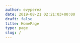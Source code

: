 ```yaml
---
author: evyperez
date: 2019-08-21 02:21:03+00:00
draft: false
title: HomePage
type: page
slug: /
---
```


<!--
[vc_row full_width="stretch_row_content_no_spaces"][vc_column][vc_column_text][rev_slider alias="Home-slider"][/vc_column_text][/vc_column][/vc_row][vc_row css=".vc_custom_1566354821325{margin-top: -20px !important;margin-bottom: -20px !important;}"][vc_column 0=""][vc_column_text 0=""]




# Quer se tornar um Cidadão Global?




[/vc_column_text][/vc_column][/vc_row][vc_row full_width="stretch_row" css=".vc_custom_1504651341261{margin-right: 0px !important;border-right-width: 0px !important;padding-right: 0px !important;padding-left: 40px !important;}"][vc_column width="1/2"][vc_column_text]Quer aprender inglês?

Com a YouBet! nós criamos oportunidades de unir pessoas das mais diversas nações, promovendo o desenvolvimento pessoal de nossos alunos e o respeito mútuo. Não queremos somente ensinar um idioma ou vender pacotes de viagens enlatados, mas unificar o aprendizado com uma imersão cultural, ensinando nossos alunos e professores habilidades que os tornem cidadãos globais.

**Venha ser um cidadão global!**[/vc_column_text][/vc_column][vc_column width="1/2" css=".vc_custom_1498679568602{margin-right: 0px !important;padding-right: 0px !important;}"][vc_single_image image="8742" img_size="full" alignment="right" css=".vc_custom_1566432926206{margin-right: 0px !important;padding-right: 0px !important;}"][/vc_column][/vc_row][vc_row full_width="stretch_row" css=".vc_custom_1566266797181{margin-bottom: 0px !important;padding-top: 30px !important;padding-bottom: 30px !important;background-image: url(http://youbetschool.com/wp-content/uploads/2019/06/bgpost-menor-1-e1506914299191.jpg?id=8680) !important;background-position: center !important;background-repeat: no-repeat !important;background-size: cover !important;}"][vc_column width="1/4" css=".vc_custom_1566265911958{margin-top: 0px !important;margin-bottom: 0px !important;}"][vc_single_image image="8686" img_size="full" alignment="center"][/vc_column][vc_column width="1/4"][vc_icon icon_fontawesome="fa fa-globe" color="custom" size="xl" align="center" custom_color="#ffb606" css=".vc_custom_1498670046202{margin-bottom: -10px !important;}"][vc_column_text css=".vc_custom_1498682368935{margin-bottom: 10px !important;}"]




## Experiência




[/vc_column_text][vc_column_text css=".vc_custom_1566433033795{margin-top: -5px !important;}"]




Trabalhamos para garantir que todos tenham acesso a oportunidades e vivência internacional.




[/vc_column_text][/vc_column][vc_column width="1/4"][vc_icon icon_fontawesome="fa fa-heart" color="custom" size="xl" align="center" custom_color="#ffb606" css=".vc_custom_1498669905955{margin-bottom: -10px !important;}"][vc_column_text css=".vc_custom_1498682329467{margin-bottom: 10px !important;}"]




## Cidadania Global




[/vc_column_text][vc_column_text css=".vc_custom_1566433042301{margin-top: -5px !important;margin-bottom: -15px !important;}"]




Ajudamos nossos alunos  a terem habilidades que os tornem cidadãos globais.




[/vc_column_text][/vc_column][vc_column width="1/4"][vc_icon icon_fontawesome="fa fa-thumbs-o-up" color="custom" size="xl" align="center" custom_color="#ffb606" css=".vc_custom_1498669720035{margin-bottom: -10px !important;}"][vc_column_text css=".vc_custom_1498679788590{margin-bottom: 10px !important;}"]




## Personalização




[/vc_column_text][vc_column_text css=".vc_custom_1566434895683{margin-top: -5px !important;margin-bottom: -15px !important;}"]




A YouBet te ajuda a escolher o melhor programa de acordo com seus objetivos.




[/vc_column_text][/vc_column][/vc_row][vc_row][vc_column width="1/2"][vc_column_text]




# Ensino Médio

nos Estados Unidos




[/vc_column_text][vc_column_text]Com a YouBet! você tem maiores chances de estudar em um colégio tradicional americano, tendo um ótimo custo benefício com forma de pagamento diferenciadas. São colégios que proporcionam uma típica vida americana e dão a melhor estrutura acadêmica com dormitórios, alimentação e excelência na educação. Com o programa você obtém certificados de licenciatura junto com o ensino médio, isto é, além de uma formação internacional você garante capacitação profissional e experiência cultural.[/vc_column_text][thim-button title="Saiba Mais!" url="http://youbetschool.web7641.kinghost.net/intercambio-inverno" new_window="" custom_style="custom_style" border_width="1px" color="#ffb606" border_color="#ffb606" bg_color="#ffffff" hover_color="#f7f7f7" hover_border_color="#ffb606" hover_bg_color="#ffb606"][/vc_column][vc_column width="1/2"][vc_single_image image="8749" img_size="large" alignment="center" onclick="custom_link" link="http://youbetschool.web7641.kinghost.net/intercambio-inverno"][/vc_column][/vc_row][vc_row full_width="stretch_row" css=".vc_custom_1566435118059{margin-top: 0px !important;margin-bottom: 0px !important;padding-top: 10px !important;padding-bottom: 10px !important;background-color: #ffb606 !important;}"][vc_column][vc_row_inner][vc_column_inner][thim-heading title="UMA TRANSFORMAÇÃO DE VIDA" title_uppercase="" textcolor="#ffffff" sub_heading_color="#ffffff" clone_title="" line="" bg_line="#ffffff" text_align="text-center"][/vc_column_inner][/vc_row_inner][/vc_column][/vc_row][vc_row full_width="stretch_row" css=".vc_custom_1567480745010{margin-top: 0px !important;margin-bottom: 0px !important;padding-top: 15px !important;padding-bottom: 30px !important;background-image: url(http://youbetschool.com/wp-content/uploads/2015/10/bg_lastest_new.jpg?id=5854) !important;background-position: center !important;background-repeat: no-repeat !important;background-size: cover !important;}"][vc_column][vc_row_inner][vc_column_inner][thim-heading title="Blog" title_uppercase="" textcolor="#ffffff" title_custom="custom" font_weight="" sub_heading_color="#ffffff" clone_title="" line="" bg_line="#ffffff"][/vc_column_inner][/vc_row_inner][thim-carousel-posts cat_id="9" number_posts="4"][/vc_column][/vc_row]


 -->

